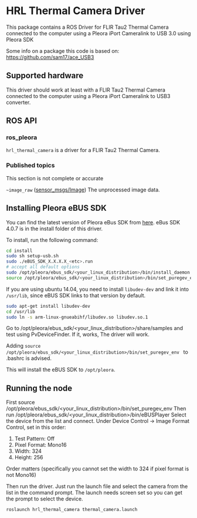 # HRL Thermal Camera Driver

This package contains a ROS Driver for FLIR Tau2 Thermal Camera connected to the computer using a
Pleora iPort Cameralink to USB 3.0 using Pleora SDK

Some info on a package this code is based on:
https://github.com/sam17/ace_USB3

## Supported hardware
This driver should work at least with a FLIR Tau2 Thermal Camera connected to the computer using a
Pleora iPort Cameralink to USB3 converter.

## ROS API

### ros_pleora

`hrl_thermal_camera` is a driver for a FLIR Tau2 Thermal Camera.

### Published topics

This section is not complete or accurate

`~image_raw` ([sensor_msgs/Image](http://docs.ros.org/api/sensor_msgs/html/msg/Image.html))
    The unprocessed image data.

## Installing Pleora eBUS SDK
You can find the latest version of Pleora eBus SDK from [here](http://www.pleora.com/support-center/documentation-downloads). eBus SDK 4.0.7 is in the install folder of this driver.

To install, run the following command:

```bash
cd install
sudo sh setup-usb.sh
sudo ./eBUS_SDK_X.X.X.X_<etc>.run
# accept all default options
sudo /opt/pleora/ebus_sdk/<your_linux_distribution>/bin/install_daemon.sh
source /opt/pleora/ebus_sdk/<your_linux_distribution>/bin/set_puregev_env
```
If you are using ubuntu 14.04, you need to install `libudev-dev` and link it into `/usr/lib`, since eBUS SDK links to that version by default.

```bash
sudo apt-get install libudev-dev
cd /usr/lib
sudo ln -s arm-linux-gnueabihf/libudev.so libudev.so.1
```

Go to /opt/pleora/ebus_sdk/<your_linux_distribution>/share/samples and test using PvDeviceFinder. If it, works, The driver will work.

Adding ```source /opt/pleora/ebus_sdk/<your_linux_distribution>/bin/set_puregev_env ``` to .bashrc is advised.

This will install the eBUS SDK to `/opt/pleora`.

## Running the node
First source /opt/pleora/ebus_sdk/<your_linux_distribution>/bin/set_puregev_env
Then run /opt/pleora/ebus_sdk/<your_linux_distribution>/bin/eBUSPlayer
Select the device from the list and connect.
Under Device Control -> Image Format Control, set in this order:
1) Test Pattern: Off
2) Pixel Format: Mono16
3) Width: 324
4) Height: 256

Order matters (specifically you cannot set the width to 324 if pixel format is not Mono16)

Then run the driver. Just run the launch file and select the camera from the list in the command prompt.
The launch needs screen set so you can get the prompt to select the device.

```
roslaunch hrl_thermal_camera thermal_camera.launch
```
